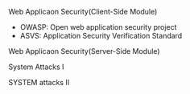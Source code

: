 Web Applicaon Security(Client-Side Module)
- OWASP: Open web application security project
- ASVS: Application Security Verification Standard

Web Applicaon Security(Server-Side Module)


System Attacks I


SYSTEM attacks II


